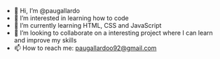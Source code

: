 - 👋 Hi, I’m @paugallardo
- 👀 I’m interested in learning how to code
- 🌱 I’m currently learning HTML, CSS and JavaScript
- 💞️ I’m looking to collaborate on a interesting project where I can learn and improve my skills
- 📫 How to reach me: paugallardoo92@gmail.com

<!---
paugallardo/paugallardo is a ✨ special ✨ repository because its `README.md` (this file) appears on your GitHub profile.
You can click the Preview link to take a look at your changes.
--->

